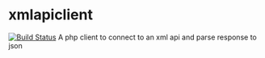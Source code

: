 # xmlapiclient
[![Build Status](https://travis-ci.org/alice-it/xmlapiclient.svg?branch=master)](https://travis-ci.org/alice-it/xmlapiclient)
A php client to connect to an xml api and parse response to json
